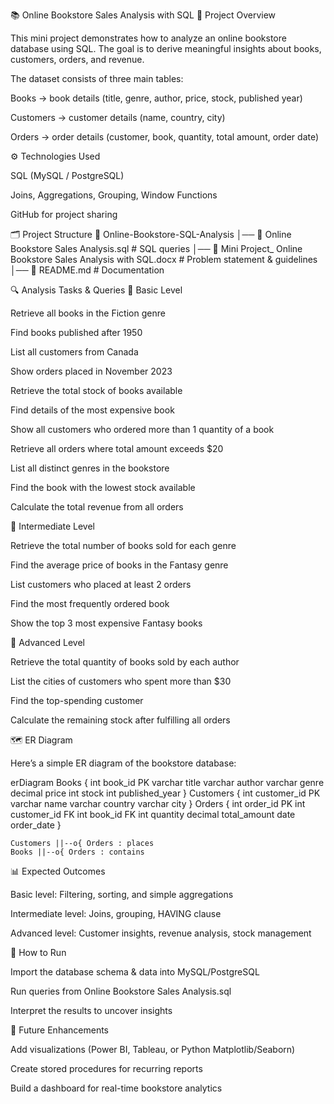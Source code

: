 📚 Online Bookstore Sales Analysis with SQL
📌 Project Overview

This mini project demonstrates how to analyze an online bookstore database using SQL.
The goal is to derive meaningful insights about books, customers, orders, and revenue.

The dataset consists of three main tables:

Books → book details (title, genre, author, price, stock, published year)

Customers → customer details (name, country, city)

Orders → order details (customer, book, quantity, total amount, order date)

⚙️ Technologies Used

SQL (MySQL / PostgreSQL)

Joins, Aggregations, Grouping, Window Functions

GitHub for project sharing

🗂️ Project Structure
📁 Online-Bookstore-SQL-Analysis
│── 📄 Online Bookstore Sales Analysis.sql   # SQL queries
│── 📄 Mini Project_ Online Bookstore Sales Analysis with SQL.docx  # Problem statement & guidelines
│── 📄 README.md   # Documentation

🔍 Analysis Tasks & Queries
🔹 Basic Level

Retrieve all books in the Fiction genre

Find books published after 1950

List all customers from Canada

Show orders placed in November 2023

Retrieve the total stock of books available

Find details of the most expensive book

Show all customers who ordered more than 1 quantity of a book

Retrieve all orders where total amount exceeds $20

List all distinct genres in the bookstore

Find the book with the lowest stock available

Calculate the total revenue from all orders

🔹 Intermediate Level

Retrieve the total number of books sold for each genre

Find the average price of books in the Fantasy genre

List customers who placed at least 2 orders

Find the most frequently ordered book

Show the top 3 most expensive Fantasy books

🔹 Advanced Level

Retrieve the total quantity of books sold by each author

List the cities of customers who spent more than $30

Find the top-spending customer

Calculate the remaining stock after fulfilling all orders

🗺️ ER Diagram

Here’s a simple ER diagram of the bookstore database:

erDiagram
    Books {
        int book_id PK
        varchar title
        varchar author
        varchar genre
        decimal price
        int stock
        int published_year
    }
    Customers {
        int customer_id PK
        varchar name
        varchar country
        varchar city
    }
    Orders {
        int order_id PK
        int customer_id FK
        int book_id FK
        int quantity
        decimal total_amount
        date order_date
    }

    Customers ||--o{ Orders : places
    Books ||--o{ Orders : contains

📊 Expected Outcomes

Basic level: Filtering, sorting, and simple aggregations

Intermediate level: Joins, grouping, HAVING clause

Advanced level: Customer insights, revenue analysis, stock management

🚀 How to Run

Import the database schema & data into MySQL/PostgreSQL

Run queries from Online Bookstore Sales Analysis.sql

Interpret the results to uncover insights

📌 Future Enhancements

Add visualizations (Power BI, Tableau, or Python Matplotlib/Seaborn)

Create stored procedures for recurring reports

Build a dashboard for real-time bookstore analytics
